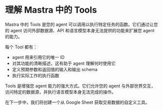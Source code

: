 # 理解 Mastra 中的 Tools

Mastra 中的 Tools 是您的 agent 可以调用以执行特定任务的函数。它们通过让您的 agent 访问外部数据源、API 和语言模型本身无法提供的功能来扩展您 agent 的能力。

每个 Tool 都有：

- agent 用来引用它的唯一 ID
- 对其功能的清晰描述，这有助于 agent 理解何时使用它
- 定义预期参数和返回值的输入和输出 schema
- 执行实际工作的执行函数

Tools 是增强您 agent 能力的强大方式。它们允许您的 agent 与外部世界交互，访问特定的数据源，并执行语言模型本身无法完成的操作。

在下一步中，我们将创建一个从 Google Sheet 获取交易数据的自定义工具。
